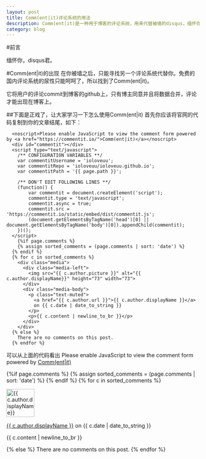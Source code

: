 ```yaml
---
layout: post
title: Comm(ent|it)评论系统的用法
description: Comm(ent|it)是一种用于博客的评论系统，用来代替被墙的disqus，缅怀你，disqus君
category: blog
---
```

#前言

缅怀你，disqus君。

#Comm(ent|it)的出现
在你被墙之后，只能寻找另一个评论系统代替你。免费的国内评论系统的尿性只能呵呵了，所以找到了Comm(ent|it)。

它将用户的评论commit到博客的github上，只有博主同意并且将数据合并，评论才能出现在博客上。


##下面是正戏了，让大家学习一下怎么使用Comm(ent|it)
首先你应该将官网的代码复制到你的文章结尾，如下：
```
  <noscript>Please enable JavaScript to view the comment form powered by <a href="https://commentit.io/">Comm(ent|it)</a></noscript>
  <div id="commentit"></div>
  <script type="text/javascript">
    /** CONFIGURATION VARIABLES **/
    var commentitUsername = 'ioloveuu';
    var commentitRepo = 'ioloveuu/ioloveuu.github.io';
    var commentitPath = '{{ page.path }}';

    /** DON'T EDIT FOLLOWING LINES **/
    (function() {
        var commentit = document.createElement('script');
        commentit.type = 'text/javascript';
        commentit.async = true;
        commentit.src = 'https://commentit.io/static/embed/dist/commentit.js';
        (document.getElementsByTagName('head')[0] || document.getElementsByTagName('body')[0]).appendChild(commentit);
    })();
  </script>
    {%if page.comments %}
    {% assign sorted_comments = (page.comments | sort: 'date') %}
  {% endif %}
  {% for c in sorted_comments %}
    <div class="media">
      <div class="media-left">
        <img src="{{ c.author.picture }}" alt="{{ c.author.displayName}}" height="73" width="73">
      </div>
      <div class="media-body">
        <p class="text-muted">
          <a href="{{ c.author.url }}">{{ c.author.displayName }}</a>
          on {{ c.date | date_to_string }}
        </p>
        <p>{{ c.content | newline_to_br }}</p>
      </div>
    </div>
  {% else %}
    There are no comments on this post.
  {% endfor %}
```

可以从上面的代码看出
<noscript>Please enable JavaScript to view the comment form powered by <a href="https://commentit.io/">Comm(ent|it)</a></noscript>
<div id="commentit"></div>
<script type="text/javascript">
  /** CONFIGURATION VARIABLES **/
  var commentitUsername = 'ioloveuu';
  var commentitRepo = 'ioloveuu/ioloveuu.github.io';
  var commentitPath = '{{ page.path }}';

  /** DON'T EDIT FOLLOWING LINES **/
  (function() {
      var commentit = document.createElement('script');
      commentit.type = 'text/javascript';
      commentit.async = true;
      commentit.src = 'https://commentit.io/static/embed/dist/commentit.js';
      (document.getElementsByTagName('head')[0] || document.getElementsByTagName('body')[0]).appendChild(commentit);
  })();
</script>
  {%if page.comments %}
  {% assign sorted_comments = (page.comments | sort: 'date') %}
{% endif %}
{% for c in sorted_comments %}
  <div class="media">
    <div class="media-left">
      <img src="{{ c.author.picture }}" alt="{{ c.author.displayName}}" height="73" width="73">
    </div>
    <div class="media-body">
      <p class="text-muted">
        <a href="{{ c.author.url }}">{{ c.author.displayName }}</a>
        on {{ c.date | date_to_string }}
      </p>
      <p>{{ c.content | newline_to_br }}</p>
    </div>
  </div>
{% else %}
  There are no comments on this post.
{% endfor %}
